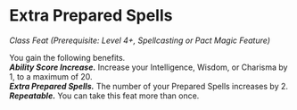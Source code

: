 # Extra Prepared Spells
*Class Feat (Prerequisite: Level 4+, Spellcasting or Pact Magic Feature)*

You gain the following benefits.  
***Ability Score Increase.*** Increase your Intelligence, Wisdom, or Charisma by 1, to a maximum of 20.  
***Extra Prepared Spells.*** The number of your Prepared Spells increases by 2.  
***Repeatable.*** You can take this feat more than once.